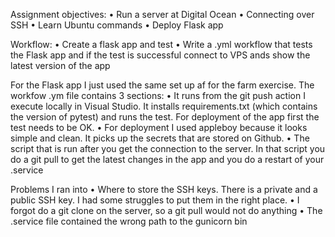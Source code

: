 Assignment objectives:
•	Run a server at Digital Ocean
•	Connecting over SSH
•	Learn Ubuntu commands
•	Deploy Flask app

Workflow:
•	Create a flask app and test 
•	Write a .yml workflow that tests the Flask app and if the test is successful connect to VPS ands show the latest version of the app

For the Flask app I just used the same set up af for the farm exercise.
The workfow .ym file contains 3 sections:
•	It runs from the git push action I execute locally in Visual Studio. It installs requirements.txt (which contains the version of pytest) and runs the test. For deployment of the app first the test needs to be OK.
•	For deployment I used appleboy because it looks simple and clean. It picks up the secrets that are stored on Github. 
•	The script that is run after you get the connection to the server. In that script you do a git pull to get the latest changes in the app and you do a restart of your .service

Problems I ran into
•	Where to store the SSH keys. There is a private and a public SSH key. I had some struggles to put them in the right place.
•	I forgot do a git clone on the server, so a git pull would not do anything
•	The .service file contained the wrong path to the gunicorn bin
